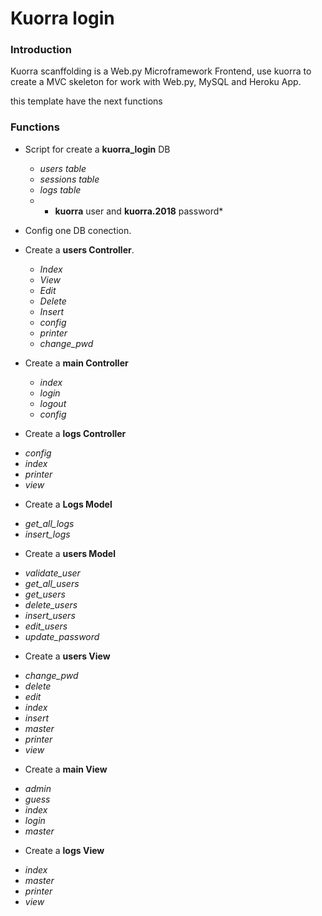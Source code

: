 # Kuorra login

### Introduction

Kuorra scanffolding is a Web.py Microframework Frontend, use kuorra to create a MVC skeleton for work with Web.py, MySQL and Heroku App.

this template have the next functions

### Functions

+ Script for create a **kuorra_login** DB
  - *users table*
  - *sessions table*
  - *logs table*
  - * **kuorra** user and **kuorra.2018** password*

+ Config one DB conection.

+ Create a **users Controller**.

  - *Index*
  - *View*
  - *Edit*
  - *Delete*
  - *Insert*
  - *config*
  - *printer*
  - *change_pwd*

+ Create a **main Controller**

  - *index*
  - *login*
  - *logout*
  - *config*

+ Create a **logs Controller**
 - *config*
 - *index*
 - *printer*
 - *view*

+ Create a **Logs Model**
 - *get_all_logs*
 - *insert_logs*

+ Create a **users Model**
 - *validate_user*
 - *get_all_users*
 - *get_users*
 - *delete_users*
 - *insert_users*
 - *edit_users*
 - *update_password*

+ Create a **users View**
 - *change_pwd*
 - *delete*
 - *edit*
 - *index*
 - *insert*
 - *master*
 - *printer*
 - *view*

+ Create a **main View**
 - *admin*
 - *guess*
 - *index*
 - *login*
 - *master*

+ Create a **logs View**
 - *index*
 - *master*
 - *printer*
 - *view*
